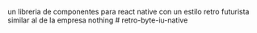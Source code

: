un libreria de componentes para react native con un estilo retro futurista similar al de la empresa nothing
#   r e t r o - b y t e - i u - n a t i v e 
 
 

